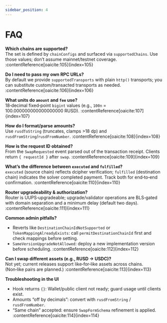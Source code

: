 ```yaml
---
sidebar_position: 4
---
```


# FAQ

**Which chains are supported?**  
The set is defined by `chainConfigs` and surfaced via `supportedChains`. Use those values; don’t assume mainnet/testnet coverage. :contentReference[oaicite:105]{index=105}

**Do I need to pass my own RPC URLs?**  
By default we provide `supportedTransports` with plain `http()` transports; you can substitute custom/transacted transports as needed. :contentReference[oaicite:106]{index=106}

**What units do `amount` and `fee` use?**  
18‑decimal fixed‑point `bigint` values (e.g., `100n` = 100.000000000000000000 RUSD). :contentReference[oaicite:107]{index=107}

**How do I format/parse amounts?**  
Use `rusdToString` (truncates, clamps >18 dp) and `rusdFromString`/`rusdFromNumber`. :contentReference[oaicite:108]{index=108}

**How is the request ID obtained?**  
From the `SwapRequested` event parsed out of the transaction receipt. Clients return `{ requestId }` after `swap`. :contentReference[oaicite:109]{index=109}

**What’s the difference between `executed` and `fulfilled`?**  
`executed` (source chain) reflects dcipher verification; `fulfilled` (destination chain) indicates the solver completed payment. Track both for end‑to‑end confirmation. :contentReference[oaicite:110]{index=110}

**Router upgradeability & authorization?**  
Router is UUPS‑upgradeable; upgrade/validator operations are BLS‑gated with domain separation and a minimum delay (default two days). :contentReference[oaicite:111]{index=111}

**Common admin pitfalls?**  
- Reverts like `DestinationChainIdNotSupported` or `TokenMappingAlreadyExists`: call `permitDestinationChainId` first and check mappings before setting.  
- `SameVersionUpgradeNotAllowed`: deploy a new implementation version before scheduling. :contentReference[oaicite:112]{index=112}

**Can I swap different assets (e.g., RUSD → USDC)?**  
Not yet; current releases support like‑for‑like assets across chains. (Non‑like pairs are planned.) :contentReference[oaicite:113]{index=113}

**Troubleshooting in the UI**  
- Hook returns `{}`: Wallet/public client not ready; guard usage until clients exist.  
- Amounts “off by decimals”: convert with `rusdFromString` / `rusdFromNumber`.  
- “Same chain” accepted: ensure `SwapFormSchema` refinement is applied. :contentReference[oaicite:114]{index=114}

